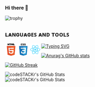 ### Hi there 👋

![trophy](https://github-profile-trophy.vercel.app/?username=AlexKvai&theme=discord&no-bg=true&no-frame=true)

## ʟᴀɴɢᴜᴀɢᴇꜱ ᴀɴᴅ ᴛᴏᴏʟꜱ

<img align="left" alt="HTML5" width="40px" src="https://raw.githubusercontent.com/github/explore/80688e429a7d4ef2fca1e82350fe8e3517d3494d/topics/html/html.png" />
<img align="left" alt="CSS3" width="40px" src="https://raw.githubusercontent.com/github/explore/80688e429a7d4ef2fca1e82350fe8e3517d3494d/topics/css/css.png" />
<img align="left" alt="React" width="40px" src="https://raw.githubusercontent.com/github/explore/80688e429a7d4ef2fca1e82350fe8e3517d3494d/topics/react/react.png" />

[![Typing SVG](https://readme-typing-svg.herokuapp.com?color=%2336BCF7&lines=Computer+science+student)](https://git.io/typing-svg)

[![Anurag's GitHub stats](https://github-readme-stats.vercel.app/api?username=AlexKvai)](https://github.com/AlexKvai/github-readme-stats)

[![GitHub Streak](https://github-readme-streak-stats.herokuapp.com/?user=AlexKvai)](https://git.io/streak-stats)

<img align="left" alt="codeSTACKr's GitHub Stats" src="https://github-readme-stats.vercel.app/api/top-langs/?username=AlexKvai&langs_count=8&layout=compact" />
    <br />
<img align="left" alt="codeSTACKr's GitHub Stats" src="https://github-readme-stats.vercel.app/api?username=AlexKvai&show_icons=true" />


